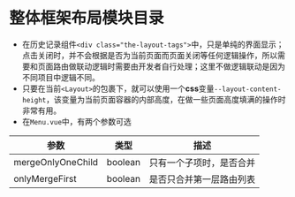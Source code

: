 # 整体框架布局模块目录

- 在历史记录组件`<div class="the-layout-tags">`中，只是单纯的界面显示；点击关闭时，并不会根据是否为当前页面而页面关闭等任何逻辑操作，所以需要和页面路由做联动逻辑时需要由开发者自行处理；这里不做逻辑联动是因为不同项目中逻辑不同。
- 只要在当前`<Layout>`的包裹下，就可以使用一个**css**变量`--layout-content-height`，该变量为当前页面容器的内部高度，在做一些页面高度填满的操作时非常有用。
- 在`Menu.vue`中，有两个参数可选

| 参数 | 类型 | 描述 |
| ----------------- | ----------------- | ----------------- |
| mergeOnlyOneChild | boolean           | 只有一个子项时，是否合并 |
| onlyMergeFirst    | boolean           | 是否只合并第一层路由列表 |